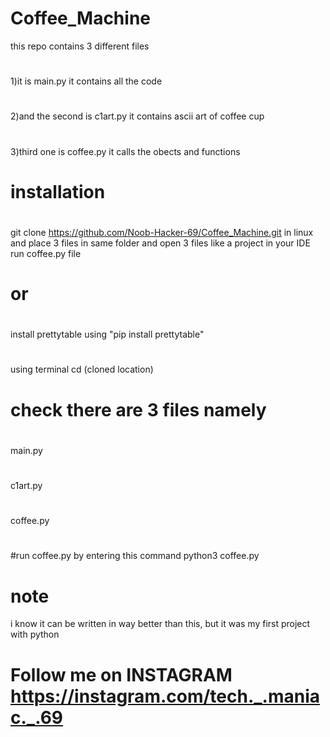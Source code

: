 # Coffee_Machine
this repo contains 3 different files 
#
1)it is main.py it contains all the code
#
2)and the second is c1art.py it contains ascii art of coffee cup
#
3)third one is coffee.py it calls the obects and functions
#
# installation
#
git clone https://github.com/Noob-Hacker-69/Coffee_Machine.git
in linux and place 3 files in same folder and open 3 files like a project in your IDE run coffee.py file 
#
# or 
#
install prettytable using "pip install prettytable"
#
using terminal cd (cloned location)
# check there are 3 files namely 
#
main.py 
#
c1art.py
#
coffee.py
#
#run coffee.py by entering this command 
python3 coffee.py



# note
i know it can be written in way better than this, but it was my first project with python

# Follow me on INSTAGRAM https://instagram.com/tech._.maniac._.69
